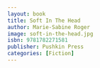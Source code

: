 ```yaml
---
layout: book
title: Soft In The Head
author: Marie-Sabine Roger
image: soft-in-the-head.jpg
isbn: 9781782271581
publisher: Pushkin Press
categories: [Fiction]
---
```

